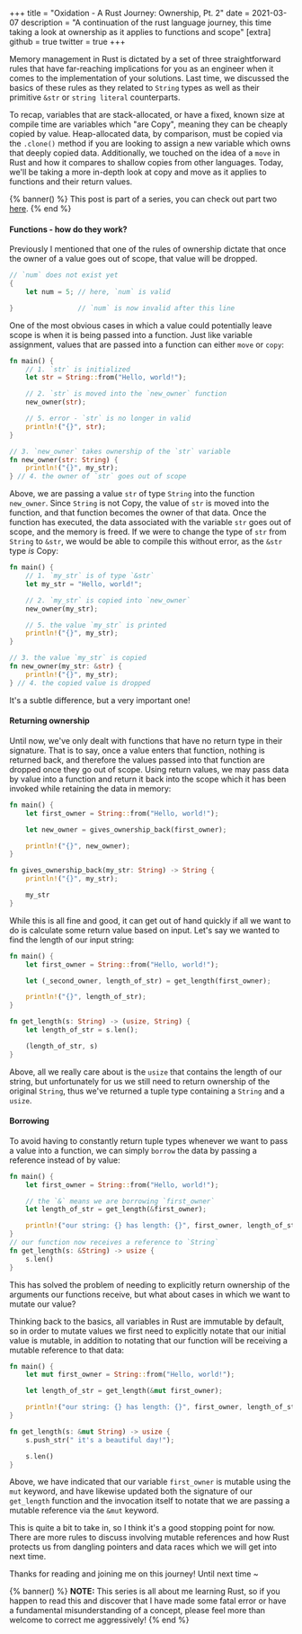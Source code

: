 +++
title = "Oxidation - A Rust Journey: Ownership, Pt. 2"
date = 2021-03-07
description = "A continuation of the rust language journey, this time taking a look at ownership as it applies to functions and scope"
[extra]
github = true
twitter = true
+++

Memory management in Rust is dictated by a set of three straightforward rules that have far-reaching implications for you as an engineer when it comes to the implementation of your solutions. Last time, we discussed the basics of these rules as they related to `String` types as well as their primitive `&str` or `string literal` counterparts.

To recap, variables that are stack-allocated, or have a fixed, known size at compile time are variables which "are Copy", meaning they can be cheaply copied by value. Heap-allocated data, by comparison, must be copied via the `.clone()` method if you are looking to assign a new variable which owns that deeply copied data. Additionally, we touched on the idea of a `move` in Rust and how it compares to shallow copies from other languages. Today, we'll be taking a more in-depth look at copy and move as it applies to functions and their return values.

{% banner() %}
This post is part of a series, you can check out part two <a href="/blog/rust-part-two/">here</a>.
{% end %}

#### Functions - how do they work?

Previously I mentioned that one of the rules of ownership dictate that once the owner of a value goes out of scope, that value will be dropped.

```rs
// `num` does not exist yet
{
    let num = 5; // here, `num` is valid

}                // `num` is now invalid after this line
```

One of the most obvious cases in which a value could potentially leave scope is when it is being passed into a function. Just like variable assignment, values that are passed into a function can either `move` or `copy`:

```rs
fn main() {
    // 1. `str` is initialized
    let str = String::from("Hello, world!");

    // 2. `str` is moved into the `new_owner` function
    new_owner(str);

    // 5. error - `str` is no longer in valid
    println!("{}", str);
}

// 3. `new_owner` takes ownership of the `str` variable
fn new_owner(str: String) {
    println!("{}", my_str);
} // 4. the owner of `str` goes out of scope
```

Above, we are passing a value `str` of type `String` into the function `new_owner`. Since `String` is not Copy, the value of `str` is moved into the function, and that function becomes the owner of that data. Once the function has executed, the data associated with the variable `str` goes out of scope, and the memory is freed. If we were to change the type of `str` from `String` to `&str`, we would be able to compile this without error, as the `&str` type _is_ Copy:

```rs
fn main() {
    // 1. `my_str` is of type `&str`
    let my_str = "Hello, world!";

    // 2. `my_str` is copied into `new_owner`
    new_owner(my_str);

    // 5. the value `my_str` is printed
    println!("{}", my_str);
}

// 3. the value `my_str` is copied
fn new_owner(my_str: &str) {
    println!("{}", my_str);
} // 4. the copied value is dropped
```

It's a subtle difference, but a very important one!

#### Returning ownership

Until now, we've only dealt with functions that have no return type in their signature. That is to say, once a value enters that function, nothing is returned back, and therefore the values passed into that function are dropped once they go out of scope. Using return values, we may pass data by value into a function and return it back into the scope which it has been invoked while retaining the data in memory:

```rs
fn main() {
    let first_owner = String::from("Hello, world!");

    let new_owner = gives_ownership_back(first_owner);

    println!("{}", new_owner);
}

fn gives_ownership_back(my_str: String) -> String {
    println!("{}", my_str);

    my_str
}
```

While this is all fine and good, it can get out of hand quickly if all we want to do is calculate some return value based on input. Let's say we wanted to find the length of our input string:

```rs
fn main() {
    let first_owner = String::from("Hello, world!");

    let (_second_owner, length_of_str) = get_length(first_owner);

    println!("{}", length_of_str);
}

fn get_length(s: String) -> (usize, String) {
    let length_of_str = s.len();

    (length_of_str, s)
}
```

Above, all we really care about is the `usize` that contains the length of our string, but unfortunately for us we still need to return ownership of the original `String`, thus we've returned a tuple type containing a `String` and a `usize`.

#### Borrowing

To avoid having to constantly return tuple types whenever we want to pass a value into a function, we can simply `borrow` the data by passing a reference instead of by value:

```rs
fn main() {
    let first_owner = String::from("Hello, world!");

    // the `&` means we are borrowing `first_owner`
    let length_of_str = get_length(&first_owner);

    println!("our string: {} has length: {}", first_owner, length_of_str);
}
// our function now receives a reference to `String`
fn get_length(s: &String) -> usize {
    s.len()
}
```

This has solved the problem of needing to explicitly return ownership of the arguments our functions receive, but what about cases in which we want to mutate our value?

Thinking back to the basics, all variables in Rust are immutable by default, so in order to mutate values we first need to explicitly notate that our initial value is mutable, in addition to notating that our function will be receiving a mutable reference to that data:

```rs
fn main() {
    let mut first_owner = String::from("Hello, world!");

    let length_of_str = get_length(&mut first_owner);

    println!("our string: {} has length: {}", first_owner, length_of_str);
}

fn get_length(s: &mut String) -> usize {
    s.push_str(" it's a beautiful day!");

    s.len()
}
```

Above, we have indicated that our variable `first_owner` is mutable using the `mut` keyword, and have likewise updated both the signature of our `get_length` function and the invocation itself to notate that we are passing a mutable reference via the `&mut` keyword.

This is quite a bit to take in, so I think it's a good stopping point for now. There are more rules to discuss involving mutable references and how Rust protects us from dangling pointers and data races which we will get into next time.

Thanks for reading and joining me on this journey! Until next time ~

{% banner() %}
<b>NOTE:</b> This series is all about me learning Rust, so if you happen to read this and discover that I have made some fatal error or have a fundamental misunderstanding of a concept, please feel more than welcome to correct me aggressively!
{% end %}

[1]: https://doc.rust-lang.org/book/ch02-00-guessing-game-tutorial.html
[2]: https://doc.rust-lang.org/book/title-page.html
